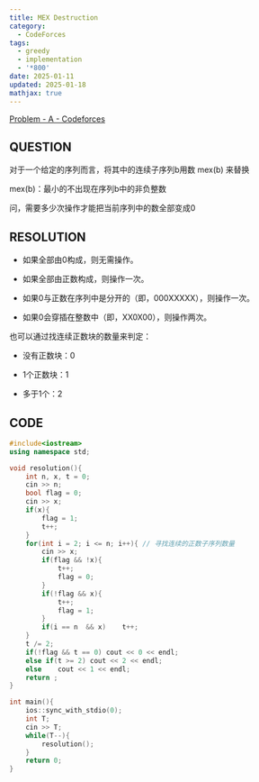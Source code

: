 ```yaml
---
title: MEX Destruction
category:
  - CodeForces
tags:
  - greedy
  - implementation
  - '*800'
date: 2025-01-11
updated: 2025-01-18
mathjax: true
---
```


[Problem - A - Codeforces](https://codeforces.com/contest/2049/problem/A)

## QUESTION

对于一个给定的序列而言，将其中的连续子序列b用数 mex(b) 来替换

mex(b)：最小的不出现在序列b中的非负整数

问，需要多少次操作才能把当前序列中的数全部变成0

## RESOLUTION

- 如果全部由0构成，则无需操作。

 - 如果全部由正数构成，则操作一次。

 - 如果0与正数在序列中是分开的（即，000XXXXX），则操作一次。

 - 如果0会穿插在整数中（即，XX0X00），则操作两次。

也可以通过找连续正数块的数量来判定：

 - 没有正数块：0

 - 1个正数块：1

  - 多于1个：2

## CODE

```c++
#include<iostream>
using namespace std;

void resolution(){
    int n, x, t = 0;
    cin >> n;
    bool flag = 0;
    cin >> x;
    if(x){
        flag = 1;
        t++;
    }
    for(int i = 2; i <= n; i++){ // 寻找连续的正数子序列数量
        cin >> x;
        if(flag && !x){
            t++;
            flag = 0;
        }
        if(!flag && x){
            t++;
            flag = 1;
        }
        if(i == n  && x)    t++;
    }
    t /= 2;
    if(!flag && t == 0) cout << 0 << endl;
    else if(t >= 2) cout << 2 << endl;
    else    cout << 1 << endl;
    return ;
}

int main(){
    ios::sync_with_stdio(0);
    int T;
    cin >> T;
    while(T--){
        resolution();
    }
    return 0;
}
```